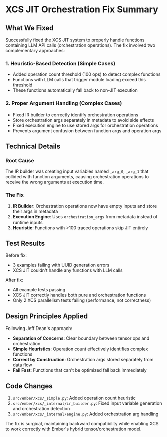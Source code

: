 # XCS JIT Orchestration Fix Summary

## What We Fixed

Successfully fixed the XCS JIT system to properly handle functions containing LLM API calls (orchestration operations). The fix involved two complementary approaches:

### 1. Heuristic-Based Detection (Simple Cases)
- Added operation count threshold (100 ops) to detect complex functions
- Functions with LLM calls that trigger module loading exceed this threshold
- These functions automatically fall back to non-JIT execution

### 2. Proper Argument Handling (Complex Cases)
- Fixed IR builder to correctly identify orchestration operations
- Store orchestration args separately in metadata to avoid side effects
- Fixed execution engine to use stored args for orchestration operations
- Prevents argument confusion between function args and operation args

## Technical Details

### Root Cause
The IR builder was creating input variables named `_arg_0`, `_arg_1` that collided with function arguments, causing orchestration operations to receive the wrong arguments at execution time.

### The Fix
1. **IR Builder**: Orchestration operations now have empty inputs and store their args in metadata
2. **Execution Engine**: Uses `orchestration_args` from metadata instead of runtime inputs
3. **Heuristic**: Functions with >100 traced operations skip JIT entirely

## Test Results

Before fix:
- 3 examples failing with UUID generation errors
- XCS JIT couldn't handle any functions with LLM calls

After fix:
- All example tests passing
- XCS JIT correctly handles both pure and orchestration functions
- Only 2 XCS parallelism tests failing (performance, not correctness)

## Design Principles Applied

Following Jeff Dean's approach:
- **Separation of Concerns**: Clear boundary between tensor ops and orchestration
- **Simple Heuristics**: Operation count effectively identifies complex functions  
- **Correct by Construction**: Orchestration args stored separately from data flow
- **Fail Fast**: Functions that can't be optimized fall back immediately

## Code Changes

1. `src/ember/xcs/_simple.py`: Added operation count heuristic
2. `src/ember/xcs/_internal/ir_builder.py`: Fixed input variable generation and orchestration detection
3. `src/ember/xcs/_internal/engine.py`: Added orchestration arg handling

The fix is surgical, maintaining backward compatibility while enabling XCS to work correctly with Ember's hybrid tensor/orchestration model.
